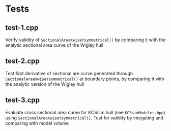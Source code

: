 # Tests

## test-1.cpp

Verify validity of `SectionalAreaXwiseYsymmetrical()` by comparing it with the analytic sectional area curve of the Wigley hull

## test-2.cpp

Test first derivative of sectional are curve generated through `SectionalAreaXwiseYsymmetrical()` at boundary points, by comparing it with the analytic version of the Wigley hull

## test-3.cpp

Evaluate cross sectional area curve for KCSsim hull (see `KCSsimModeler.hpp`) using `SectionalAreaXwiseYsymmetrical()`. Test for validity by integating and comparing with model volume